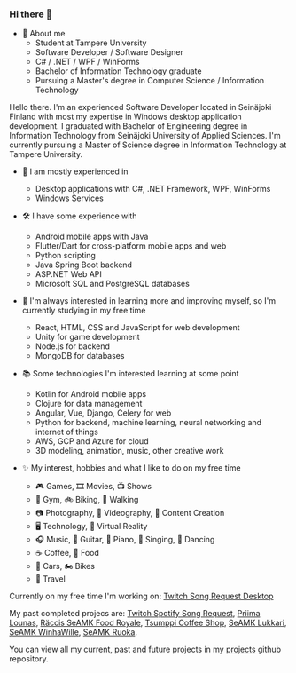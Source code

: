 ### Hi there 👋

- 🧾 About me
  - Student at Tampere University
  - Software Developer / Software Designer
  - C# / .NET / WPF / WinForms
  - Bachelor of Information Technology graduate
  - Pursuing a Master's degree in Computer Science / Information Technology

Hello there. I'm an experienced Software Developer located in Seinäjoki Finland with most my expertise in Windows desktop application development. I graduated with Bachelor of Engineering degree in Information Technology from Seinäjoki University of Applied Sciences. I'm currently pursuing a Master of Science degree in Information Technology at Tampere University.

- 💼 I am mostly experienced in
  - Desktop applications with C#, .NET Framework, WPF, WinForms
  - Windows Services

- 🛠️ I have some experience with
  - Android mobile apps with Java
  - Flutter/Dart for cross-platform mobile apps and web
  - Python scripting
  - Java Spring Boot backend
  - ASP.NET Web API
  - Microsoft SQL and PostgreSQL databases

- 🌱 I'm always interested in learning more and improving myself, so I'm currently studying in my free time
  - React, HTML, CSS and JavaScript for web development
  - Unity for game development
  - Node.js for backend
  - MongoDB for databases

- 📚 Some technologies I'm interested learning at some point
  - Kotlin for Android mobile apps
  - Clojure for data management
  - Angular, Vue, Django, Celery for web
  - Python for backend, machine learning, neural networking and internet of things
  - AWS, GCP and Azure for cloud
  - 3D modeling, animation, music, other creative work

- ✨ My interest, hobbies and what I like to do on my free time
  - 🎮 Games, 🎞️ Movies, 📺 Shows
  - 💪 Gym, 🚲 Biking, 🚶 Walking
  - 📷 Photography, 🎥 Videography, 💽 Content Creation
  - 🖥️ Technology, 🥽 Virtual Reality
  - 🎧 Music, 🎸 Guitar, 🎹 Piano, 🎤 Singing, 🕺 Dancing
  - ☕ Coffee, 🥘 Food
  - 🚗 Cars, 🏍️ Bikes
  - 🧳 Travel

Currently on my free time I'm working on: [Twitch Song Request Desktop](https://github.com/Koodattu/twitch-song-request-desktop)

My past completed projecs are: [Twitch Spotify Song Request](https://github.com/Koodattu/twitch-spotify-song-request), [Priima Lounas](https://github.com/Koodattu/lunch-menu-app), [Räccis SeAMK Food Royale](https://github.com/Koodattu/jere-food-royale-android), [Tsumppi Coffee Shop](https://github.com/Koodattu/tsumppi-coffee-shop), [SeAMK Lukkari](https://github.com/Koodattu/SeAMK-Lukkari), [SeAMK WinhaWille](https://github.com/Koodattu/seamk-winhawille), [SeAMK Ruoka](https://github.com/Koodattu/seamk-ruoka).

You can view all my current, past and future projects in my [projects](https://github.com/Koodattu/projects) github repository.
